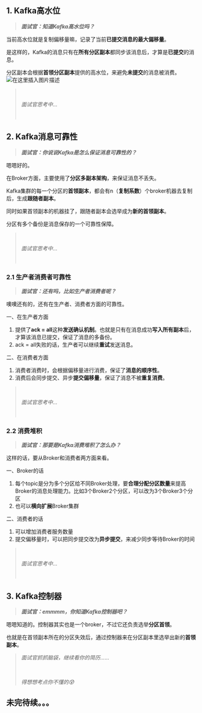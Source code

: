 ## 1. Kafka高水位

> ***面试官：知道Kafka高水位吗？***

当前高水位就是复制偏移量嘛，记录了当前**已提交消息的最大偏移量**。

是这样的，Kafka的消息只有在**所有分区副本**都同步该消息后，才算是**已提交**的消息。

分区副本会根据**首领分区副本**提供的高水位，来避免**未提交**的消息被消费。
![在这里插入图片描述](https://img-blog.csdnimg.cn/direct/43bfc723d47b46b394fc0f6fedcefeab.png#pic_center)


> <br/>
>
> *面试官思考中…*
>
> <br/>

## 2. Kafka消息可靠性

> ***面试官：你说说Kafka是怎么保证消息可靠性的？***

嗯嗯好的。

在Broker方面，主要使用了**分区多副本架构**，来保证消息不丢失。

Kafka集群的每一个分区的**首领副本**，都会有n（**复制系数**）个broker机器去复制后，生成**跟随者副本**。

同时如果首领副本的机器挂了，跟随者副本会选举成为**新的首领副本**。

分区有多个备份是消息保存的一个可靠性保障。

> <br/>
>
> *面试官思考中…*
>
> <br/>

### 2.1 生产者消费者可靠性

> ***面试官：还有吗，比如生产者消费者呢？***

噢噢还有的，还有在生产者、消费者方面的可靠性。

一、在生产者方面

1. 提供了**ack = all**这种**发送确认机制**。也就是只有在消息成功**写入所有副本**后，才算该消息已提交，保证了消息的多备份。
2. ack = all失败的话，生产者可以继续**重试**发送消息。

二、在消费者方面

1. 消费者消费时，会根据偏移量进行消费，保证了**消息的顺序性**。
2. 消费后会同步提交、异步**提交偏移量**，保证了消息不被**重复消费**。

> <br/>
>
> *面试官思考中…*
>
> <br/>

### 2.2 消费堆积

> ***面试官：那要是Kafka消费堆积了怎么办？***

这样的话，要从Broker和消费者两方面来看。

一、Broker的话
1. 每个topic是分为多个分区给不同Broker处理，要**合理分配分区数量**来提高Broker的消息处理能力。比如3个Broker2个分区，可以改为3个Broker3个分区
2. 也可以**横向扩展**Broker集群

二、消费者的话
1. 可以增加消费者服务数量
2. 提交偏移量时，可以把同步提交改为**异步提交**，来减少同步等待Broker的时间

> <br/>
>
> *面试官思考中…*
>
> <br/>

## 3. Kafka控制器

> ***面试官：emmmm，你知道Kafka控制器吧？***

嗯嗯知道的。控制器其实也是一个broker，不过它还负责选举**分区首领**。

也就是在首领副本所在的分区失效后，通过控制器来在分区副本里选举出新的**首领副本**。

> *面试官抓抓脑袋，继续看你的简历......*
>
> <br/>
>
> *得想想考点你不懂的😰*

## 未完待续。。。
